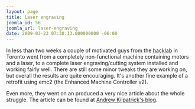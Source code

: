 ```yaml
---
layout: page
title: Laser engraving
joomla_id: 56
joomla_url: laser-engraving
date: 2009-03-23 07:30:13.000000000 -06:00
---
```

<p>In less than two weeks a couple of motivated guys from the&nbsp;<a href="http://www.hacklab.to/" target="_blank">hacklab</a>&nbsp;in Toronto went from a completely non-functional machine containing motors and a laser, to a complete laser engraving/cutting system installed and working fairly well. There are still some minor tweaks they are working on, but overall the results are quite encouraging. It&#39;s another fine example of a retrofit using emc2 (the Enhanced Machine Controller v2).</p><p>Even more, they went on an produced a very nice article about the whole struggle. The article can be found at&nbsp;<a href="http://www.andrewkilpatrick.org/blog/?page_id=914" target="_blank">Andrew Kilpatrick&#39;s blog</a>.</p>
